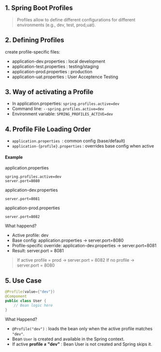 <h2 id="top">1. Spring Boot Profiles</h2>

>Profiles allow  to define different configurations for different environments
(e.g., dev, test, prod,uat).

<h2>2. Defining Profiles</h2>

create profile-specific files:
- application-dev.properties   : local development
- application-test.properties   : testing/staging
- application-prod.properties : production
- application-uat.properties     : User Acceptence Testing

<h2>3. Way of activating a Profile</h2>

- In application.properties: `spring.profiles.active=dev`
- Command line: `--spring.profiles.active=dev`
- Environment variable: `SPRING_PROFILES_ACTIVE=dev`

<h2>4. Profile File Loading Order</h2>

- `application.properties `: common config (base/default)
- `application-{profile}.properties` : overrides base config when active


<h4>Example</h4>

application.properties
```properties
spring.profiles.active=dev
server.port=8080
```

application-dev.properties
```properties
server.port=8081
```

application-prod.properties
```properties
server.port=8082
```

What happend?
- Active profile: dev 
- Base config: application.properties → server.port=8080
- Profile-specific override: application-dev.properties → server.port=8081
- Result: server.port = 8081

>If active profile = prod → server.port = 8082
>If no profile → server.port = 8080


<h2>5. Use Case</h2>

```java
@Profile(value={"dev"})
@Component
public class User {
    // Bean logic here
}
```

What Happend?

- `@Profile("dev")` : loads the bean only when the active profile matches `"dev"`.
- Bean `User` is created and available in the Spring context.
- If active **profile ≠ "dev"** : Bean User is not created and Spring skips it.

